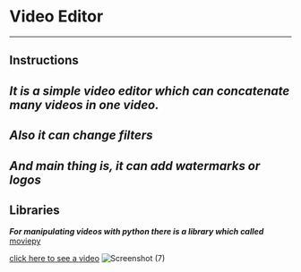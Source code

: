 # Video Editor

-----
## Instructions
***It is a simple video editor which can concatenate many videos in one video.***
-----
***Also it can change filters***
-----
***And main thing is, it can add watermarks or logos***
-------



## Libraries
***For manipulating videos with python there is a library which called*** [moviepy](https://pypi.org/project/moviepy/)

 [click here to see a video](https://drive.google.com/file/d/1wCOREBd9vNs0f6JzlzuIus3bd2dq21NX/view?usp=sharing)
![Screenshot (7)](https://user-images.githubusercontent.com/99857663/171772285-bbff9c65-ee1a-485c-b096-85f8f92aa7b9.png)

